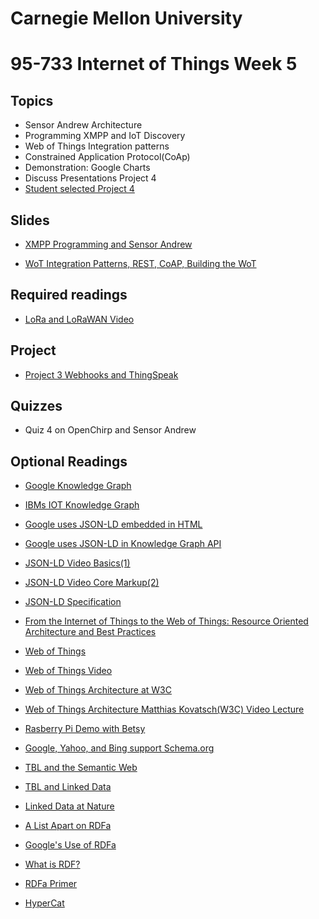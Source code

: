 # Carnegie Mellon University

# 95-733 Internet of Things Week 5

## Topics

+ Sensor Andrew Architecture
+ Programming XMPP and IoT Discovery
+ Web of Things Integration patterns
+ Constrained Application Protocol(CoAp)
+ Demonstration: Google Charts
+ Discuss Presentations Project 4
+ [Student selected Project 4](https://www.andrew.cmu.edu/user/mm6/95-733/iot/Presentation.txt)

## Slides

+ [XMPP Programming and Sensor Andrew ](https://www.andrew.cmu.edu/user/mm6/95-733/PowerPoint/05_XMPP.pdf)

+ [WoT Integration Patterns, REST, CoAP, Building the WoT ](https://www.andrew.cmu.edu/user/mm6/95-733/PowerPoint/04_CoAP.pptx)

## Required readings

+ [LoRa and LoRaWAN Video](https://youtu.be/6WMzRrmMjQU)

## Project

+ [Project 3 Webhooks and ThingSpeak ](https://www.andrew.cmu.edu/user/mm6/95-733/homework/Spring2020/S20Project3.txt)

## Quizzes

+ Quiz 4 on OpenChirp and Sensor Andrew

## Optional Readings

+ [Google Knowledge Graph](https://www.youtube.com/watch?v=mmQl6VGvX-c)

+ [IBMs IOT Knowledge Graph](https://www.youtube.com/watch?v=ebBTdH62yLg)

+ [Google uses JSON-LD embedded in HTML](https://developers.google.com/schemas/formats/json-ld)

+ [Google uses JSON-LD in Knowledge Graph API](https://developers.google.com/knowledge-graph/)

+ [JSON-LD Video Basics(1)](https://www.youtube.com/watch?v=vioCbTo3C-4)

+ [JSON-LD Video Core Markup(2)](https://www.youtube.com/watch?v=UmvWk_TQ30A)

+ [JSON-LD Specification](https://www.w3.org/TR/json-ld/)

+ [From the Internet of Things to the Web of Things: Resource Oriented Architecture and Best Practices](https://www.vs.inf.ethz.ch/publ/papers/dguinard-fromth-2010.pdf)

+ [Web of Things](https://www.w3.org/2017/04/w3c-web-of-things-intro.pdf)

+ [Web of Things Video](https://www.postscapes.com/pulse/web-of-things-the-pursuit-of-interoperability-in-iot/)

+ [Web of Things Architecture at W3C](https://w3c.github.io/wot-architecture/)

+ [Web of Things Architecture Matthias Kovatsch(W3C) Video Lecture](https://www.youtube.com/watch?v=xgkglOZiF9M)

+ [Rasberry Pi Demo with Betsy](https://www.youtube.com/watch?v=DPHzm3f2lps)

+ [Google, Yahoo, and Bing support Schema.org](http://schema.org)

+ [TBL and the Semantic Web](http://www.youtube.com/watch?v=HeUrEh-nqtU)

+ [TBL and Linked Data](http://5stardata.info)

+ [Linked Data at Nature](http://data.nature.com)

+ [A List Apart on RDFa](http://www.alistapart.com/articles/introduction-to-rdfa/)

+ [Google's Use of RDFa](http://support.google.com/webmasters/bin/answer.py?hl=en&amp;answer=99170&amp;topic=1088472&amp;ctx=topic)

+ [What is RDF?](http://www.xml.com/pub/a/2001/01/24/rdf.html)

+ [RDFa Primer](http://www.w3.org/TR/xhtml-rdfa-primer/)

+ [HyperCat](https://youtu.be/6Ps8iEGRi1U)
